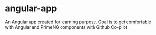 # angular-app
An Angular app created for learning purpose. Goal is to get comfortable with Angular and PrimeNG components with Github Co-pilot
